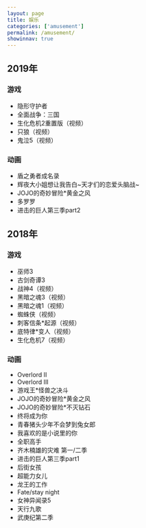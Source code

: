 ```yaml
---
layout: page
title: 娱乐
categories: ['amusement']
permalink: /amusement/
showinnav: true
---
```


## 2019年

### 游戏

* 隐形守护者
* 全面战争：三国
* 生化危机2重置版（视频）
* 只狼（视频）
* 鬼泣5（视频）

### 动画

* 盾之勇者成名录
* 辉夜大小姐想让我告白~天才们的恋爱头脑战~
* JOJO的奇妙冒险*黄金之风
* 多罗罗
* 进击的巨人第三季part2

## 2018年

### 游戏

* 巫师3
* 古剑奇谭3
* 战神4（视频）
* 黑暗之魂3（视频）
* 黑暗之魂1（视频）
* 蜘蛛侠（视频）
* 刺客信条*起源（视频）
* 底特律*变人（视频）
* 生化危机7（视频）

### 动画
* Overlord II
* Overlord III
* 游戏王*怪兽之决斗
* JOJO的奇妙冒险*黄金之风
* JOJO的奇妙冒险*不灭钻石
* 终将成为你
* 青春猪头少年不会梦到兔女郎
* 我喜欢的是小说里的你
* 全职高手
* 齐木楠雄的灾难 第一/二季
* 进击的巨人第三季part1
* 后街女孩
* 超能力女儿
* 龙王的工作
* Fate/stay night
* 女神异闻录5
* 天行九歌
* 武庚纪第二季
